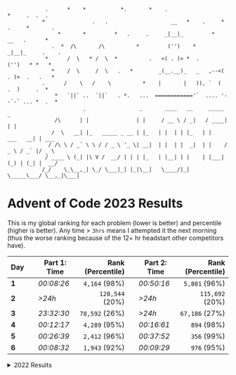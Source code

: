 ```
            .      *    *           *.       *    .                      *     .  .  .
           *               .   .                    __   *    .     * .     *       .
                *       *         *   .     .     _|__|_         *    __   .      *
              .  *  /\       /\          *         ('')    *        _|__|_     .    .
            *      /  \   * /  \  *          .   <( . )> *  .        ('')   * *   *
              *    /  \     /  \   .   *        _(__.__)_   _   ,--<(  . )>  .   .   *
           .      /    \   /    \          *    |       |   )), `  (   .  )     .  *
               *   `||` ..  `||`   . *.   ...  ============'`  .... '--`-` ... *  .  *
                        _                 _       ____   __     _____          _
               /\      | |               | |     / __ \ / _|   / ____|        | |
              /  \   __| |_   _____ _ __ | |_   | |  | | |_   | |     ___   __| | ___
             / /\ \ / _` \ \ / / _ \ '_ \| __|  | |  | |  _|  | |    / _ \ / _` |/ _ \
            / ____ \ (_| |\ V /  __/ | | | |_   | |__| | |    | |___| (_) | (_| |  __/
           /_/    \_\__,_| \_/ \___|_| |_|\__|   \____/|_|     \_____\___/ \__,_|\___|
```

# Advent of Code 2023 Results

This is my global ranking for each problem (lower is better) and percentile (higher is better). Any time > `3hrs` means I attempted it the next morning (thus the worse ranking because of the 12+ hr headstart other competitors have).

<!--MARKER:START:2023-->

| Day   |     | Part 1: Time | Rank (Percentile) |     | Part 2: Time | Rank (Percentile) |
| ----- | --- | ------------ | ----------------: | --- | ------------ | ----------------: |
| **1** |     | _00:08:26_   |     `4,164` (98%) |     | _00:50:16_   |     `5,801` (96%) |
| **2** |     | _>24h_       |   `120,544` (20%) |     | _>24h_       |   `115,692` (20%) |
| **3** |     | _23:32:30_   |    `78,592` (26%) |     | _>24h_       |    `67,186` (27%) |
| **4** |     | _00:12:17_   |     `4,289` (95%) |     | _00:16:61_   |       `894` (98%) |
| **5** |     | _00:26:39_   |     `2,412` (96%) |     | _00:37:52_   |       `356` (99%) |
| **6** |     | _00:08:32_   |     `1,943` (92%) |     | _00:09:29_   |       `976` (95%) |

<!--MARKER:END:2023-->

<details> 
  <summary>2022 Results</summary>

<!--MARKER:START:2022-->

| Day    |     | Part 1: Time |      Rank | Percentile |     | Part 2: Time |      Rank | Percentile |
| ------ | --- | ------------ | --------: | :--------: | --- | ------------ | --------: | :--------: |
| **1**  |     | _19:21:49_   | `119,687` |    49%     |     | _19:22:06_   | `114,521` |    49%     |
| **2**  |     | _00:39:52_   |  `13,580` |    93%     |     | _00:45:12_   |  `11,774` |    93%     |
| **3**  |     | _01:42:40_   |  `18,797` |    89%     |     | _01:49:28_   |  `16,823` |    89%     |
| **4**  |     | _02:58:20_   |  `25,666` |    83%     |     | _03:07:03_   |  `25,051` |    83%     |
| **5**  |     | _>24h_       |  `90,266` |    31%     |     | _>24h_       |  `88,125` |    31%     |
| **6**  |     | _00:09:13_   |   `5,561` |    95%     |     | _00:09:50_   |   `4,409` |    96%     |
| **7**  |     | _01:03:53_   |   `6,449` |    93%     |     | _01:06:50_   |   `5,466` |    94%     |
| **8**  |     | _00:36:13_   |   `6,823` |    92%     |     | _01:02:30_   |   `6,727` |    92%     |
| **9**  |     | _01:46:29_   |  `12,156` |    83%     |     | _01:56:03_   |   `8,191` |    87%     |
| **10** |     | _17:27:07_   |  `48,589` |    30%     |     | _17:36:40_   |  `44,268` |    33%     |
| **11** |     | _00:48:03_   |   `4,391` |    92%     |     | _01:07:03_   |   `3,085` |    94%     |
| **12** |     | _>24h_       |  `35,587` |    17%     |     | _>24h_       |  `34,638` |    18%     |
| **13** |     | _01:12:00_   |   `4,891` |    86%     |     | _01:29:09_   |   `4,844` |    86%     |
| **14** |     | _01:03:50_   |   `4,782` |    84%     |     | _01:10:41_   |   `4,161` |    86%     |
| **15** |     | _01:31:57_   |   `5,682` |     9%     |     | _01:34:25_   |   `2,509` |    14%     |

<!--MARKER:END:2022-->

</details>
